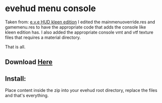 # evehud menu console

Taken from: [e.v.e HUD kleen edition](https://gamebanana.com/mods/293211)
I edited the mainmenuoverride.res and gamemenu.res to have the appropriate code that adds the console like kleen edition has. I also added the appropriate console vmt and vtf texture files that requires a material directory.

That is all.

## Download [Here](https://github.com/crawltime/evehud-menu-console/releases/download/idfk/evehud-console.zip)
## Install:

Place content inside the zip into your evehud root directory, replace the files and that's everything.
